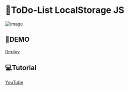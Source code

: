 # 📝ToDo-List LocalStorage JS
![image](https://drive.google.com/uc?export=view&id=1016vjGVNRMASlyhYW-H8VkMZOiDvzI7J)

## 🚀DEMO
 [Deploy](https://todo-list-localstorage.vercel.app/)

## 💻Tutorial
[YouTube](https://youtu.be/xVwp_6ubgz0)